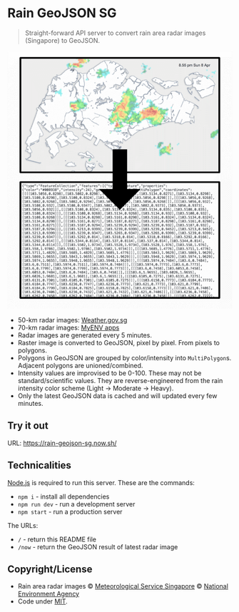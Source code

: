 Rain GeoJSON SG
===

> Straight-forward API server to convert rain area radar images (Singapore) to GeoJSON.

![Convert rain area radar image to GeoJSON](radar2geojson.png)

- 50-km radar images: [Weather.gov.sg](http://www.weather.gov.sg/weather-rain-area-50km/)
- 70-km radar images: [MyENV apps](http://www.nea.gov.sg/)
- Radar images are generated every 5 minutes.
- Raster image is converted to GeoJSON, pixel by pixel. From pixels to polygons.
- Polygons in GeoJSON are grouped by color/intensity into `MultiPolygon`s. Adjacent polygons are unioned/combined.
- Intensity values are improvised to be 0-100. These may not be standard/scientific values. They are reverse-engineered from the rain intensity color scheme (Light → Moderate → Heavy).
- Only the latest GeoJSON data is cached and will updated every few minutes.

Try it out
---

URL: <https://rain-geojson-sg.now.sh/>

Technicalities
---

[Node.js](https://nodejs.org/) is required to run this server. These are the commands:

- `npm i` - install all dependencies
- `npm run dev` - run a development server
- `npm start` - run a production server

The URLs:

- `/` - return this README file
- `/now` - return the GeoJSON result of latest radar image

Copyright/License
---

- Rain area radar images © [Meteorological Service Singapore](http://www.weather.gov.sg/) © [National Environment Agency](http://www.nea.gov.sg/)
- Code under [MIT](https://cheeaun.mit-license.org/).